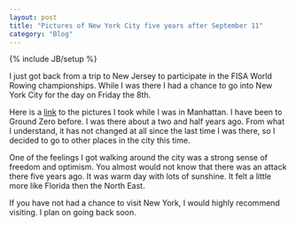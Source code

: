 ```yaml
---
layout: post
title: "Pictures of New York City five years after September 11"
category: "Blog"
---
```

{% include JB/setup %}

I just got back from a trip to New Jersey to participate in the FISA World Rowing championships. While I was there I had a chance to go into New York City for the day on Friday the 8th.

Here is a [link](http://www.fekke.com/index.cfm?fuseaction=home.viewImageList&directory=2006_0907) to the pictures I took while I was in Manhattan. I have been to Ground Zero before. I was there about a two and half years ago. From what I understand, it has not changed at all since the last time I was there, so I decided to go to other places in the city this time.

One of the feelings I got walking around the city was a strong sense of freedom and optimism. You almost would not know that there was an attack there five years ago. It was warm day with lots of sunshine. It felt a little more like Florida then the North East.

If you have not had a chance to visit New York, I would highly recommend visiting. I plan on going back soon.